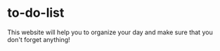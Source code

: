# to-do-list

This website will help you to organize your day and make sure that you don't forget anything!
